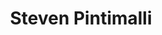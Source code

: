 ---
title: Steven Pintimalli
collection: members
layout: member.html
image: Steven Pintimalli.jpg
---